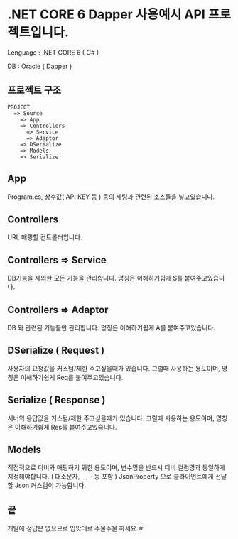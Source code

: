# .NET CORE 6 Dapper 사용예시 API 프로젝트입니다.
Lenguage : .NET CORE 6 ( C# )

DB : Oracle ( Dapper )

## 프로젝트 구조

	PROJECT
      => Source
        => App
        => Controllers
          => Service
          => Adaptor          
        => DSerialize
        => Models
        => Serialize

## App

Program.cs, 상수값( API KEY 등 ) 등의 세팅과 관련된 소스들을 넣고있습니다.

## Controllers

URL 매핑할 컨트롤러입니다.

## Controllers => Service

DB기능을 제외한 모든 기능을 관리합니다.
명칭은 이해하기쉽게 S를 붙여주고있습니다. 

## Controllers => Adaptor

DB 와 관련된 기능들만 관리합니다.
명칭은 이해하기쉽게 A를 붙여주고있습니다. 

## DSerialize ( Request )

사용자의 요청값을 커스텀/제한 주고싶을때가 있습니다. 그럴때 사용하는 용도이며,
명칭은 이해하기쉽게 Req를 붙여주고있습니다. 
    
## Serialize ( Response )

서버의 응답값을 커스텀/제한 주고싶을때가 있습니다. 그럴때 사용하는 용도이며,
명칭은 이해하기쉽게 Res를 붙여주고있습니다. 

## Models 

직접적으로 디비와 매핑하기 위한 용도이며, 변수명을 반드시 디비 컬럼명과 동일하게 지정해야합니다. ( 대소문자, _ , - 등 포함 )
JsonProperty 으로 클라이언트에게 전달할 Json 커스텀이 가능합니다.

## 끝 

개발에 정답은 없으므로 입맛데로 주물주물 하세요 ㅎ

